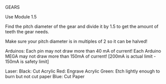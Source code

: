 GEARS

Use Module 1.5

Find the pitch diameter of the gear and divide it by 1.5 to get the amount of teeth the gear needs.

Make sure your pitch diameter is in multiples of 2 so it can be halved!




Arduinos: 
Each pin may not draw more than 40 mA of current!
Each Arduino MEGA may not draw more than 150mA of current! [200mA is actual limit - 150mA is safety limit]



Laser: 
Black: Cut Acrylic
Red: Engrave Acrylic
Green: Etch lightly enough to burn but not cut paper
Blue: Cut Paper